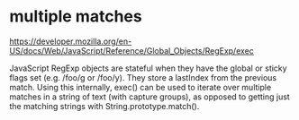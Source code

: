 
# multiple matches

https://developer.mozilla.org/en-US/docs/Web/JavaScript/Reference/Global_Objects/RegExp/exec

JavaScript RegExp objects are stateful when they have the global or sticky flags set (e.g. /foo/g or /foo/y). They store a lastIndex from the previous match. Using this internally, exec() can be used to iterate over multiple matches in a string of text (with capture groups), as opposed to getting just the matching strings with String.prototype.match().

